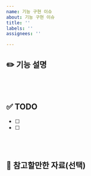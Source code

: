 ```yaml
---
name: 기능 구현 이슈
about: 기능 구현 이슈
title: ''
labels: ''
assignees: ''

---
```


## ✏️ 기능 설명

<br><br>

## ✅ TODO
- [ ] 
- [ ] 

<br><br>

## 📕 참고할만한 자료(선택)
